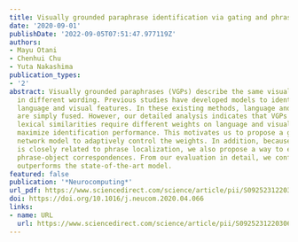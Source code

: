 ```yaml
---
title: Visually grounded paraphrase identification via gating and phrase localization
date: '2020-09-01'
publishDate: '2022-09-05T07:51:47.977119Z'
authors:
- Mayu Otani
- Chenhui Chu
- Yuta Nakashima
publication_types:
- '2'
abstract: Visually grounded paraphrases (VGPs) describe the same visual concept but
  in different wording. Previous studies have developed models to identify VGPs from
  language and visual features. In these existing methods, language and visual features
  are simply fused. However, our detailed analysis indicates that VGPs with different
  lexical similarities require different weights on language and visual features to
  maximize identification performance. This motivates us to propose a gated neural
  network model to adaptively control the weights. In addition, because VGP identification
  is closely related to phrase localization, we also propose a way to explicitly incorporate
  phrase-object correspondences. From our evaluation in detail, we confirmed our model
  outperforms the state-of-the-art model.
featured: false
publication: '*Neurocomputing*'
url_pdf: https://www.sciencedirect.com/science/article/pii/S0925231220306512
doi: https://doi.org/10.1016/j.neucom.2020.04.066
links:
- name: URL
  url: https://www.sciencedirect.com/science/article/pii/S0925231220306512
---
```


